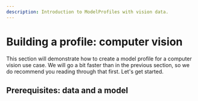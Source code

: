 ```yaml
---
description: Introduction to ModelProfiles with vision data.
---
```


# Building a profile: computer vision

This section will demonstrate how to create a model profile for a computer vision use case. We will go a bit faster than in the previous section, so we do recommend you reading through that first. Let's get started.

## Prerequisites: data and a model








